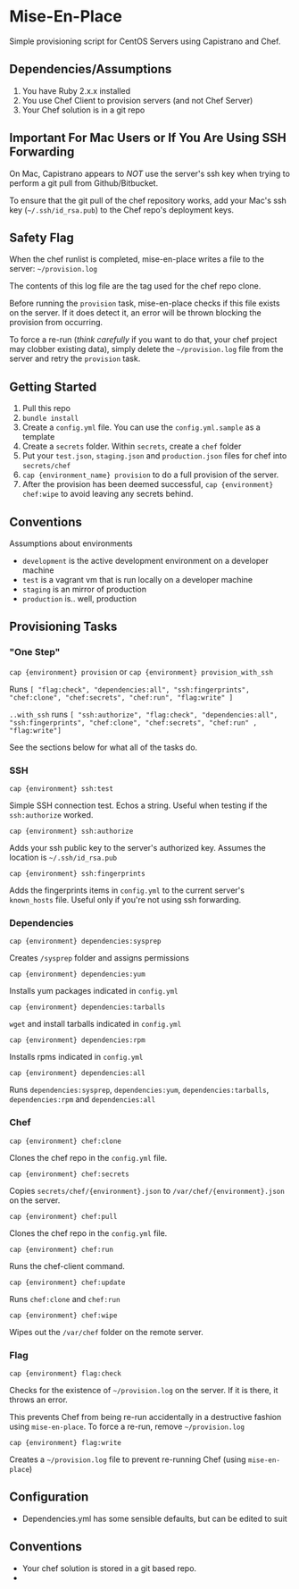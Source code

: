 # Mise-En-Place

Simple provisioning script for CentOS Servers using Capistrano and Chef.

## Dependencies/Assumptions

1. You have Ruby 2.x.x installed
2. You use Chef Client to provision servers (and not Chef Server)
3. Your Chef solution is in a git repo

## Important For Mac Users or If You Are Using SSH Forwarding

On Mac, Capistrano appears to *NOT* use the server's ssh key when trying to perform a git pull from Github/Bitbucket.

To ensure that the git pull of the chef repository works, add your Mac's ssh key (`~/.ssh/id_rsa.pub`) to the Chef repo's deployment keys.


## Safety Flag

When the chef runlist is completed, mise-en-place writes a file to the server: `~/provision.log`

The contents of this log file are the tag used for the chef repo clone.

Before running the `provision` task, mise-en-place checks if this file exists on the server. If it does detect it,
an error will be thrown blocking the provision from occurring.

To force a re-run (*think carefully* if you want to do that, your chef project may clobber existing data), 
simply delete the `~/provision.log` file from the server and 
retry the `provision` task.


## Getting Started

1. Pull this repo
2. `bundle install`
3. Create a `config.yml` file. You can use the `config.yml.sample` as a template
4. Create a `secrets` folder. Within `secrets`, create a `chef` folder
5. Put your `test.json`, `staging.json` and `production.json` files for chef into `secrets/chef`
6. `cap {environment_name} provision` to do a full provision of the server.
7. After the provision has been deemed successful, `cap {environment} chef:wipe` to avoid leaving any secrets behind.


## Conventions

Assumptions about environments

* `development` is the active development environment on a developer machine
* `test` is a vagrant vm that is run locally on a developer machine
* `staging` is an mirror of production
* `production` is.. well, production

## Provisioning Tasks


### "One Step"

`cap {environment} provision` or `cap {environment} provision_with_ssh` 

Runs `[ "flag:check", "dependencies:all", "ssh:fingerprints", "chef:clone", "chef:secrets", "chef:run", "flag:write" ]`

`..with_ssh` runs `[ "ssh:authorize", "flag:check", "dependencies:all", "ssh:fingerprints", "chef:clone", "chef:secrets", "chef:run" , "flag:write"]`


See the sections below for what all of the tasks do.




### SSH

`cap {environment} ssh:test`

Simple SSH connection test. Echos a string. Useful when testing if the `ssh:authorize` worked.

`cap {environment} ssh:authorize`

Adds your ssh public key to the server's authorized key. Assumes the location is `~/.ssh/id_rsa.pub`

`cap {environment} ssh:fingerprints`

Adds the fingerprints items in `config.yml` to the current server's `known_hosts` file. Useful only if you're not using ssh forwarding.

### Dependencies

`cap {environment} dependencies:sysprep`

Creates `/sysprep` folder and assigns permissions

`cap {environment} dependencies:yum`

Installs yum packages indicated in `config.yml`

`cap {environment} dependencies:tarballs`

`wget` and install tarballs indicated in `config.yml`


`cap {environment} dependencies:rpm`

Installs rpms indicated in `config.yml`

`cap {environment} dependencies:all`

Runs `dependencies:sysprep`, `dependencies:yum`, `dependencies:tarballs`, `dependencies:rpm` and `dependencies:all`

### Chef

`cap {environment} chef:clone`

Clones the chef repo in the `config.yml` file.

`cap {environment} chef:secrets`

Copies `secrets/chef/{environment}.json` to `/var/chef/{environment}.json` on the server.

`cap {environment} chef:pull`

Clones the chef repo in the `config.yml` file.

`cap {environment} chef:run`

Runs the chef-client command.

`cap {environment} chef:update`

Runs `chef:clone` and `chef:run`

`cap {environment} chef:wipe`

Wipes out the `/var/chef` folder on the remote server.

### Flag

`cap {environment} flag:check`

Checks for the existence of `~/provision.log` on the server. If it is there, it throws an error. 

This prevents Chef from being re-run accidentally in a destructive fashion using `mise-en-place`. To force a re-run, remove `~/provision.log`


`cap {environment} flag:write`

Creates a `~/provision.log` file to prevent re-running Chef (using `mise-en-place`)

## Configuration

* Dependencies.yml has some sensible defaults, but can be edited to suit



## Conventions

* Your chef solution is stored in a git based repo.
* 